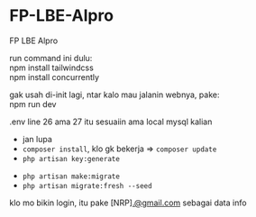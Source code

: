 # FP-LBE-Alpro
FP LBE Alpro

run command ini dulu:
<br>
npm install tailwindcss
<br>
npm install concurrently

gak usah di-init lagi, ntar kalo mau jalanin webnya, pake:
<br>
npm run dev

.env line 26 ama 27 itu sesuaiin ama local mysql kalian
+ jan lupa 
+ `composer install`, klo gk bekerja => `composer update`
+ `php artisan key:generate`
<!-- + `php artisan session:table` -->
+ `php artisan make:migrate`
+ `php artisan migrate:fresh --seed`

klo mo bikin login, itu pake [NRP].@gmail.com sebagai data info